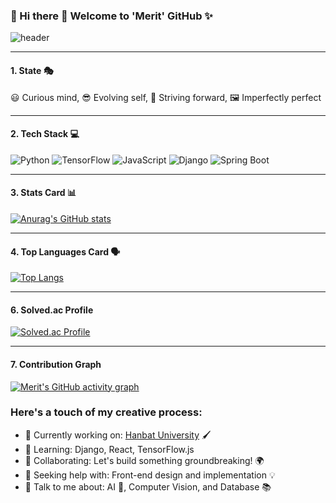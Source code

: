 ### 🎨 Hi there 👋 Welcome to 'Merit' GitHub ✨

![header](https://capsule-render.vercel.app/api?type=waving&color=gradient&height=300&section=header&text=Welcome%20to%20'Merit'%20GitHub%20✨&fontColor=ffffff&fontSize=40&font=Inter)

---

#### 1. State 🎭
   
  😃 Curious mind, 😎 Evolving self, 🏃 Striving forward, 🖼️ Imperfectly perfect

---

#### 2. Tech Stack 💻

![Python](https://img.shields.io/badge/Python-3776AB?style=flat-square&logo=Python&logoColor=white)
![TensorFlow](https://img.shields.io/badge/TensorFlow-FF6F00?style=flat-square&logo=TensorFlow&logoColor=white)
![JavaScript](https://img.shields.io/badge/JavaScript-F7DF1E?style=flat-square&logo=JavaScript&logoColor=white)
![Django](https://img.shields.io/badge/Django-092E20?style=flat-square&logo=Django&logoColor=white)
![Spring Boot](https://img.shields.io/badge/Spring%20Boot-6DB33F?style=flat-square&logo=Spring%20Boot&logoColor=white)

---

#### 3. Stats Card 📊 

[![Anurag's GitHub stats](https://github-readme-stats.vercel.app/api?username=MeritEnding)](https://github.com/anuraghazra/github-readme-stats)

---

#### 4. Top Languages Card 🗣️ 

[![Top Langs](https://github-readme-stats.vercel.app/api/top-langs/?username=MeritEnding)](https://github.com/anuraghazra/github-readme-stats)

---

#### 6. Solved.ac Profile


[![Solved.ac Profile](http://mazassumnida.wtf/api/v2/generate_badge?boj=dksldsk)](https://solved.ac/dksldsk/)

---
#### 7. Contribution Graph

[![Merit's GitHub activity graph](https://github-readme-activity-graph.vercel.app/graph?username=MeritEnding&theme=monokai)](https://github.com/Ashutosh00710/github-readme-activity-graph)

### Here's a touch of my creative process:

- 🔭 Currently working on: [Hanbat University](#) 🖌️
- 🌱 Learning: Django, React, TensorFlow.js
- 👯 Collaborating: Let's build something groundbreaking! 🌍
- 🤔 Seeking help with: Front-end design and implementation 💡
- 💬 Talk to me about: AI 🤖, Computer Vision, and Database 📚
